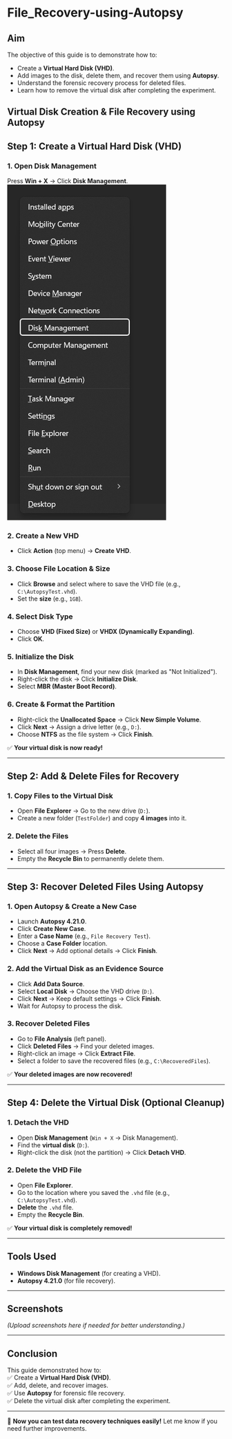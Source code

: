 # File_Recovery-using-Autopsy

## Aim
The objective of this guide is to demonstrate how to:  
 - Create a **Virtual Hard Disk (VHD)**.  
 - Add images to the disk, delete them, and recover them using **Autopsy**.  
 - Understand the forensic recovery process for deleted files.  
 - Learn how to remove the virtual disk after completing the experiment.

## Virtual Disk Creation & File Recovery using Autopsy 


## **Step 1: Create a Virtual Hard Disk (VHD)**  
### **1. Open Disk Management**  
 Press **Win + X** → Click **Disk Management**.  
 ![](./disk.png)

### **2. Create a New VHD**  
- Click **Action** (top menu) → **Create VHD**.  

### **3. Choose File Location & Size**  
- Click **Browse** and select where to save the VHD file (e.g., `C:\AutopsyTest.vhd`).  
- Set the **size** (e.g., `1GB`).  

### **4. Select Disk Type**  
- Choose **VHD (Fixed Size)** or **VHDX (Dynamically Expanding)**.  
- Click **OK**.  

### **5. Initialize the Disk**  
- In **Disk Management**, find your new disk (marked as "Not Initialized").  
- Right-click the disk → Click **Initialize Disk**.  
- Select **MBR (Master Boot Record)**.  

### **6. Create & Format the Partition**  
- Right-click the **Unallocated Space** → Click **New Simple Volume**.  
- Click **Next** → Assign a drive letter (e.g., `D:`).  
- Choose **NTFS** as the file system → Click **Finish**.  

✅ **Your virtual disk is now ready!**  

---

## **Step 2: Add & Delete Files for Recovery**  
### **1. Copy Files to the Virtual Disk**  
- Open **File Explorer** → Go to the new drive (`D:`).  
- Create a new folder (`TestFolder`) and copy **4 images** into it.  

### **2. Delete the Files**  
- Select all four images → Press **Delete**.  
- Empty the **Recycle Bin** to permanently delete them.  

---

## **Step 3: Recover Deleted Files Using Autopsy**  
### **1. Open Autopsy & Create a New Case**  
- Launch **Autopsy 4.21.0**.  
- Click **Create New Case**.  
- Enter a **Case Name** (e.g., `File Recovery Test`).  
- Choose a **Case Folder** location.  
- Click **Next** → Add optional details → Click **Finish**.  

### **2. Add the Virtual Disk as an Evidence Source**  
- Click **Add Data Source**.  
- Select **Local Disk** → Choose the VHD drive (`D:`).  
- Click **Next** → Keep default settings → Click **Finish**.  
- Wait for Autopsy to process the disk.  

### **3. Recover Deleted Files**  
- Go to **File Analysis** (left panel).  
- Click **Deleted Files** → Find your deleted images.  
- Right-click an image → Click **Extract File**.  
- Select a folder to save the recovered files (e.g., `C:\RecoveredFiles`).  

✅ **Your deleted images are now recovered!**  

---

## **Step 4: Delete the Virtual Disk (Optional Cleanup)**  
### **1. Detach the VHD**  
- Open **Disk Management** (`Win + X` → Disk Management).  
- Find the **virtual disk** (`D:`).  
- Right-click the disk (not the partition) → Click **Detach VHD**.  

### **2. Delete the VHD File**  
- Open **File Explorer**.  
- Go to the location where you saved the `.vhd` file (e.g., `C:\AutopsyTest.vhd`).  
- **Delete** the `.vhd` file.  
- Empty the **Recycle Bin**.  

✅ **Your virtual disk is completely removed!**  

---

## **Tools Used**  
- **Windows Disk Management** (for creating a VHD).  
- **Autopsy 4.21.0** (for file recovery).  

---

## **Screenshots**  
_(Upload screenshots here if needed for better understanding.)_  

---

## **Conclusion**  
This guide demonstrated how to:  
✅ Create a **Virtual Hard Disk (VHD)**.  
✅ Add, delete, and recover images.  
✅ Use **Autopsy** for forensic file recovery.  
✅ Delete the virtual disk after completing the experiment.  

---

🚀 **Now you can test data recovery techniques easily!** Let me know if you need further improvements.  

